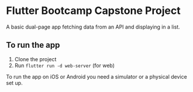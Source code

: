 # Flutter Bootcamp Capstone Project

A basic dual-page app fetching data from an API and displaying in a list.

## To run the app

1) Clone the project
2) Run `flutter run -d web-server` (for web)

To run the app on iOS or Android you need a simulator or a physical device set up.


